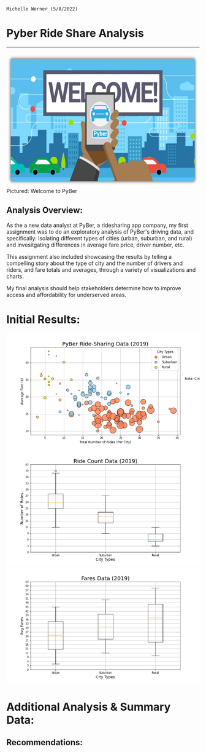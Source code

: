                                                                                            Michelle Werner (5/8/2022)
# Pyber Ride Share Analysis
---

<!--![alt](resources/___.png)-->
<img src="https://github.com/miwermi/pyber-analysis/blob/main/resources/PyBer_Welcome.png" width="600" height="348" alt ="graphic: PyBer Welcome">
Pictured: Welcome to PyBer

## Analysis Overview:
As the a new data analyst at PyBer, a ridesharing app company, my first assignment was to do an exploratory analysis of PyBer's driving data, and specifically: isolating different types of cities (urban, suburban, and rural) and invesitgating differences in average fare price, driver number, etc. 

This assignment also included showcasing the results by telling a compelling story about the type of city and the number of drivers and riders, and fare totals and averages, through a variety of visualizations and charts.

My final analysis should help stakeholders determine how to improve access and affordability for underserved areas.

# Initial Results:
![alt](resources/Fig1.png)
![alt](resources/Fig2.png)
![alt](resources/Fig3.png)


# Additional Analysis & Summary Data:
<!--![alt](resources/___.png)-->
<!--![alt](resources/___.png)-->

## Recommendations:

